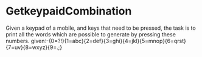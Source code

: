 # GetkeypaidCombination
Given a keypad of a mobile, and keys that need to be pressed, the task is to print all the words which are possible to generate by pressing these numbers.
given:-{0=?!}{1=abc}{2=def}{3=ghi}{4=jkl}{5=mnop}{6=qrst}{7=uv}{8=wxyz}{9=.;}
